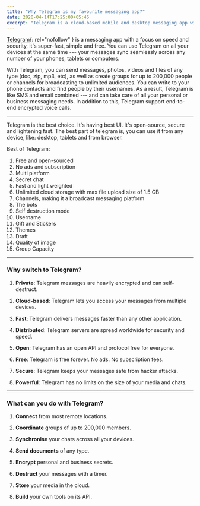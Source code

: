 ```yaml
---
title: "Why Telegram is my favourite messaging app?"
date: 2020-04-14T17:25:00+05:45
excerpt: "Telegram is a cloud-based mobile and desktop messaging app with a focus on security and speed."
---
```


[Telegram](https://telegram.org/){: rel="nofollow" } is a messaging app with a focus on speed and security, it's super-fast, simple and free. You can use Telegram on all your devices at the same time --- your messages sync seamlessly across any number of your phones, tablets or computers.

With Telegram, you can send messages, photos, videos and files of any type (doc, zip, mp3, etc), as well as create groups for up to 200,000 people or channels for broadcasting to unlimited audiences. You can write to your phone contacts and find people by their usernames. As a result, Telegram is like SMS and email combined --- and can take care of all your personal or business messaging needs. In addition to this, Telegram support end-to-end encrypted voice calls.

---

Telegram is the best choice. It's having best UI. It's open-source, secure and lightening fast. The best part of telegram is, you can use it from any device, like: desktop, tablets and from browser.

Best of Telegram:

1. Free and open-sourced
2. No ads and subscription
3. Multi platform
4. Secret chat
5. Fast and light weighted
6. Unlimited cloud storage with max file upload size of 1.5 GB
7. Channels, making it a broadcast messaging platform
8. The bots
9. Self destruction mode
10. Username
11. Gift and Stickers
12. Themes
13. Draft
14. Quality of image
15. Group Capacity

---

### Why switch to Telegram?

1. **Private**: Telegram messages are heavily encrypted and can self-destruct.

2. **Cloud-based**: Telegram lets you access your messages from multiple devices.

3. **Fast**: Telegram delivers messages faster than any other application.

4. **Distributed**: Telegram servers are spread worldwide for security and speed.

5. **Open**: Telegram has an open API and protocol free for everyone.

6. **Free**: Telegram is free forever. No ads. No subscription fees.

7. **Secure**: Telegram keeps your messages safe from hacker attacks.

8. **Powerful**: Telegram has no limits on the size of your media and chats.

---

### What can you do with Telegram?

1. **Connect** from most remote locations.

2. **Coordinate** groups of up to 200,000 members.

3. **Synchronise** your chats across all your devices.

4. **Send documents** of any type.

5. **Encrypt** personal and business secrets.

6. **Destruct** your messages with a timer.

7. **Store** your media in the cloud.

8. **Build** your own tools on its API.
